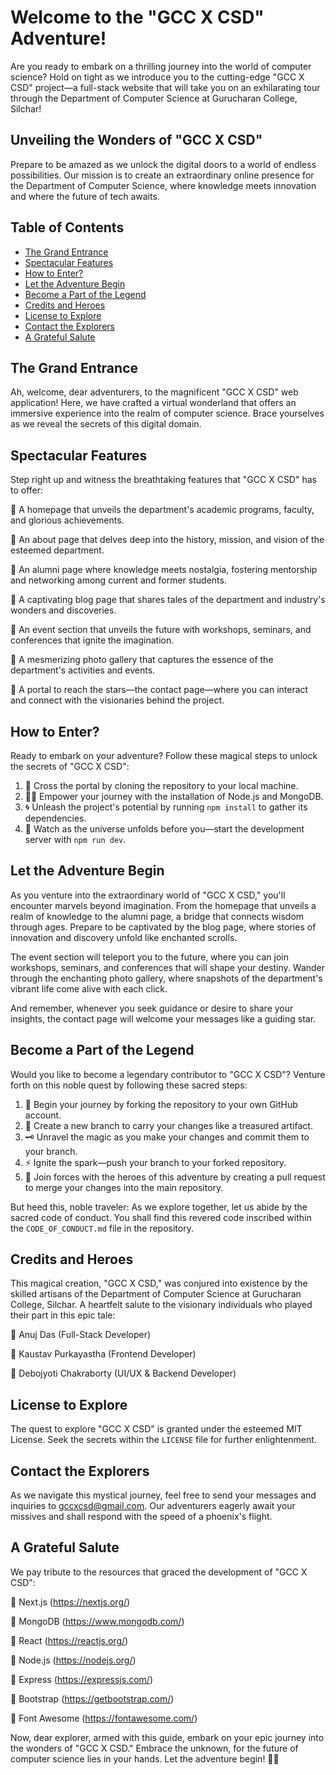 # Welcome to the "GCC X CSD" Adventure!

Are you ready to embark on a thrilling journey into the world of computer science? Hold on tight as we introduce you to the cutting-edge "GCC X CSD" project—a full-stack website that will take you on an exhilarating tour through the Department of Computer Science at Gurucharan College, Silchar!

## Unveiling the Wonders of "GCC X CSD"

Prepare to be amazed as we unlock the digital doors to a world of endless possibilities. Our mission is to create an extraordinary online presence for the Department of Computer Science, where knowledge meets innovation and where the future of tech awaits.

## Table of Contents

- [The Grand Entrance](#the-grand-entrance)
- [Spectacular Features](#spectacular-features)
- [How to Enter?](#how-to-enter)
- [Let the Adventure Begin](#let-the-adventure-begin)
- [Become a Part of the Legend](#become-a-part-of-the-legend)
- [Credits and Heroes](#credits-and-heroes)
- [License to Explore](#license-to-explore)
- [Contact the Explorers](#contact-the-explorers)
- [A Grateful Salute](#a-grateful-salute)

## The Grand Entrance

Ah, welcome, dear adventurers, to the magnificent "GCC X CSD" web application! Here, we have crafted a virtual wonderland that offers an immersive experience into the realm of computer science. Brace yourselves as we reveal the secrets of this digital domain.

## Spectacular Features

Step right up and witness the breathtaking features that "GCC X CSD" has to offer:

🌟 A homepage that unveils the department's academic programs, faculty, and glorious achievements.

🌟 An about page that delves deep into the history, mission, and vision of the esteemed department.

🌟 An alumni page where knowledge meets nostalgia, fostering mentorship and networking among current and former students.

🌟 A captivating blog page that shares tales of the department and industry's wonders and discoveries.

🌟 An event section that unveils the future with workshops, seminars, and conferences that ignite the imagination.

🌟 A mesmerizing photo gallery that captures the essence of the department's activities and events.

🌟 A portal to reach the stars—the contact page—where you can interact and connect with the visionaries behind the project.

## How to Enter?

Ready to embark on your adventure? Follow these magical steps to unlock the secrets of "GCC X CSD":

1. 🏰 Cross the portal by cloning the repository to your local machine.
2. 🧙‍♂️ Empower your journey with the installation of Node.js and MongoDB.
3. 🌀 Unleash the project's potential by running `npm install` to gather its dependencies.
4. 🌌 Watch as the universe unfolds before you—start the development server with `npm run dev`.

## Let the Adventure Begin

As you venture into the extraordinary world of "GCC X CSD," you'll encounter marvels beyond imagination. From the homepage that unveils a realm of knowledge to the alumni page, a bridge that connects wisdom through ages. Prepare to be captivated by the blog page, where stories of innovation and discovery unfold like enchanted scrolls.

The event section will teleport you to the future, where you can join workshops, seminars, and conferences that will shape your destiny. Wander through the enchanting photo gallery, where snapshots of the department's vibrant life come alive with each click.

And remember, whenever you seek guidance or desire to share your insights, the contact page will welcome your messages like a guiding star.

## Become a Part of the Legend

Would you like to become a legendary contributor to "GCC X CSD"? Venture forth on this noble quest by following these sacred steps:

1. 🔮 Begin your journey by forking the repository to your own GitHub account.
2. 🌿 Create a new branch to carry your changes like a treasured artifact.
3. 🗝️ Unravel the magic as you make your changes and commit them to your branch.
4. ⚡ Ignite the spark—push your branch to your forked repository.
5. 🏹 Join forces with the heroes of this adventure by creating a pull request to merge your changes into the main repository.

But heed this, noble traveler: As we explore together, let us abide by the sacred code of conduct. You shall find this revered code inscribed within the `CODE_OF_CONDUCT.md` file in the repository.

## Credits and Heroes

This magical creation, "GCC X CSD," was conjured into existence by the skilled artisans of the Department of Computer Science at Gurucharan College, Silchar. A heartfelt salute to the visionary individuals who played their part in this epic tale:

🌟 Anuj Das (Full-Stack Developer)

🌟 Kaustav Purkayastha (Frontend Developer)

🌟 Debojyoti Chakraborty (UI/UX & Backend Developer)

## License to Explore

The quest to explore "GCC X CSD" is granted under the esteemed MIT License. Seek the secrets within the `LICENSE` file for further enlightenment.

## Contact the Explorers

As we navigate this mystical journey, feel free to send your messages and inquiries to gccxcsd@gmail.com. Our adventurers eagerly await your missives and shall respond with the speed of a phoenix's flight.

## A Grateful Salute

We pay tribute to the resources that graced the development of "GCC X CSD":

🌠 Next.js (https://nextjs.org/)

🌠 MongoDB (https://www.mongodb.com/)

🌠 React (https://reactjs.org/)

🌠 Node.js (https://nodejs.org/)

🌠 Express (https://expressjs.com/)

🌠 Bootstrap (https://getbootstrap.com/)

🌠 Font Awesome (https://fontawesome.com/)

Now, dear explorer, armed with this guide, embark on your epic journey into the wonders of "GCC X CSD." Embrace the unknown, for the future of computer science lies in your hands. Let the adventure begin! 🚀🌌
